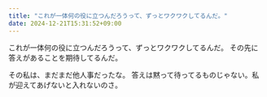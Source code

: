 ```yaml
---
title: "これが一体何の役に立つんだろうって、ずっとワクワクしてるんだ。"
date: 2024-12-21T15:31:52+09:00
---
```

これが一体何の役に立つんだろうって、ずっとワクワクしてるんだ。
その先に答えがあることを期待してるんだ。

その私は、まだまだ他人事だったな。
答えは黙って待ってるものじゃない。私が迎えてあげないと入れないのさ。
